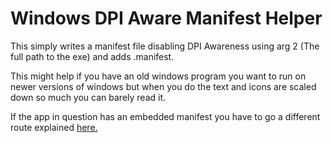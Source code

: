 # Windows DPI Aware Manifest Helper

This simply writes a manifest file disabling DPI Awareness using arg 2 (The full path to the exe) and adds .manifest.

This might help if you have an old windows program you want to run on newer versions of windows but when you do the text and icons are scaled down so much you can barely read it.

If the app in question has an embedded manifest you have to go a different route explained [here.](http://winaero.com/blog/how-to-fix-apps-that-look-small-on-high-dpi-and-high-resolution-displays/)

